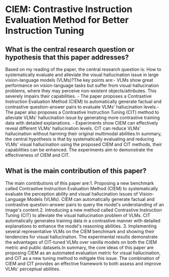# CIEM: Contrastive Instruction Evaluation Method for Better Instruction   Tuning

## What is the central research question or hypothesis that this paper addresses?

Based on my reading of the paper, the central research question is: How to systematically evaluate and alleviate the visual hallucination issue in large vision-language models (VLMs)?The key points are:- VLMs show great performance on vision-language tasks but suffer from visual hallucination problems, where they may perceive non-existent objects/attributes. This severely impairs their capabilities. - The paper proposes a Contrastive Instruction Evaluation Method (CIEM) to automatically generate factual and contrastive question-answer pairs to evaluate VLMs' hallucination levels.- The paper also proposes a Contrastive Instruction Tuning (CIT) method to alleviate VLMs' hallucination issue by generating more contrastive training data with detailed explanations. - Experiments show CIEM can effectively reveal different VLMs' hallucination levels. CIT can reduce VLMs' hallucination without harming their original multimodal abilities.In summary, the central hypothesis is that by systematically evaluating and reducing VLMs' visual hallucination using the proposed CIEM and CIT methods, their capabilities can be enhanced. The experiments aim to demonstrate the effectiveness of CIEM and CIT.


## What is the main contribution of this paper?

The main contributions of this paper are:1. Proposing a new benchmark called Contrastive Instruction Evaluation Method (CIEM) to systematically evaluate the perception ability and visual hallucination issues of Vision-Language Models (VLMs). CIEM can automatically generate factual and contrastive question-answer pairs to query the model's understanding of an image's content.2. Introducing a new method called Contrastive Instruction Tuning (CIT) to alleviate the visual hallucination problem of VLMs. CIT automatically generates training data in a contrastive manner with detailed explanations to enhance the model's reasoning abilities. 3. Implementing several representative VLMs on the CIEM benchmark and showing their tendencies for visual hallucination. The experimental results demonstrate the advantages of CIT-tuned VLMs over vanilla models on both the CIEM metric and public datasets.In summary, the core ideas of this paper are proposing CIEM as an automated evaluation metric for visual hallucination, and CIT as a new tuning method to mitigate this issue. The combination of CIEM and CIT provides an effective framework to both assess and improve VLMs' perceptual abilities.
